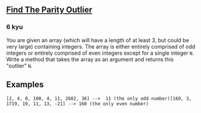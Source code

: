 <h2><a href=https://www.codewars.com/kata/5526fc09a1bbd946250002dc/train/python target="_blank">Find The Parity Outlier</a></h2><h3>6 kyu</h3><p>You are given an array (which will have a length of at least 3, but could be very large) containing integers. The array is either entirely comprised of odd integers or entirely comprised of even integers except for a single integer <code>N</code>. Write a method that takes the array as an argument and returns this "outlier" <code>N</code>.</p><h2 id="examples">Examples</h2><pre><code>[2, 4, 0, 100, 4, 11, 2602, 36] --&gt;  11 (the only odd number)[160, 3, 1719, 19, 11, 13, -21] --&gt; 160 (the only even number)</code></pre>